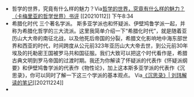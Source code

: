 - 哲学的世界，究竟有什么样的魅力？Via[哲学的世界，究竟有什么样的魅力？（卡梅里亚的哲学世界）书评](https://book.douban.com/review/13130072/) [[20210112]] 下午8:34
- 希腊化时代 三个著名学派。
  斯多亚学派也和怀疑派、伊壁鸠鲁学派一起，并称为希腊化哲学的三大流派。这里我简单介绍一下“希腊化时代”，就是随着亚历山大大帝的南征北战，以及他死后帝国的分裂，希腊文化影响地中海东部世界和西亚的时代，时间跨度从公元前323年亚历山大大帝去世，到公元前30年埃及的托勒密王国被罗马共和国征服。我们大致可以把这个时代看作是，希腊古典文明到罗马帝国的过渡时期。我还为你解读了怀疑派的代表作《怀疑派纲要》和伊壁鸠鲁学派的代表作《物性论》，加上这本斯多亚学派的代表作《沉思录》，你可以同时了解一下这三个学派的基本观点。
  Via[《沉思录》| 刘玮解读的笔记](https://app.yinxiang.com/shard/s63/nl/13797828/6383aa57-e947-4ce5-a0de-44e00b0e04f0/)[[20211224]] 
- 

